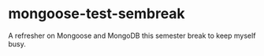 # mongoose-test-sembreak
A refresher on Mongoose and MongoDB this semester break to keep myself busy.
